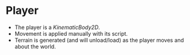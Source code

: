 # Player

- The player is a *KinematicBody2D*.
- Movement is applied manually with its script.
- Terrain is generated (and will unload/load) as the player moves and about the world.
